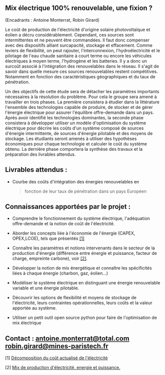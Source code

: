 ## Mix électrique 100% renouvelable, une fixion ?

(Encadrants : Antoine Monterrat, Robin Girard)

Le coût de production de l'électricité d'origine solaire photovoltaïque
et éolien a décru considérablement. Cependant, ces sources sont
intermittentes et ne peuvent être commandées. Il faut donc compenser
avec des dispositifs alliant surcapacité, stockage et effacement. Comme
leviers de flexibilité, on peut rajouter, l'interconnexion,
l'hydroélectricité et le pilotage de l'eau chaude sanitaire à court
terme ou encore les véhicules électriques à moyen terme, l'hydrogène et
les batteries. Il y a donc un surcoût associé à l'intégration des
renouvelables dans le réseau. Il s'agit de savoir dans quelle mesure ces
sources renouvelables restent compétitives. Notamment en fonction des
caractéristiques géographiques et du taux de pénétration.

Un des objectifs de cette étude sera de détacher les paramètres
importants nécessaires à la résolution du problème. Pour cela le groupe
sera amené à travailler en trois phases. La première consistera à
étudier dans la littérature l'ensemble des technologies capable de
produire, de stocker et de gérer l'énergie électrique pour assurer
l'équilibre offre-demande dans un pays. Après avoir identifié les
technologies dominantes, la seconde phase consistera à développer
utiliser un modèle d'optimisation du système électrique pour décrire les
coûts d'un système composé de sources d'énergie intermittente, de
sources d'énergie pilotable et des moyens de stockage. Les étudiants
seront amenés à utiliser des hypothèses économiques pour chaque
technologie et calculer le coût du système obtenu. La dernière phase
comportera la synthèse des travaux et la préparation des livrables
attendus.

## Livrables attendus : 

-   Courbe des coûts d'intégration des énergies renouvelables en
    > fonction de leur taux de pénétration dans un pays Européen

## Connaissances apportées par le projet :

-   Comprendre le fonctionnement du système électrique, l'adéquation offre-demande et la notion de coût de l'électricité.

-   Aborder les concepts liée à l'économie de l'énergie (CAPEX, OPEX,LCOE), tels que présentés [\[1\]](https://www.energy-alternatives.eu/2020/08/20/decomposition-lcoe.html)

-   Connaître les paramètres et notions intervenants dans le secteur de la production d'énergie (différence entre énergie et puissance, facteur de charge, empreinte carbone), voir [\[2\]](https://www.energy-alternatives.eu/2020/05/07/mix-de-production-delectricite-energie-et-puissance.html).

-   Développer la notion de mix énergétique et connaître les spécificités liées à chaque énergie (charbon, gaz, éolien...)

-   Modéliser le système électrique en distinguant une énergie renouvelable variable et une énergie pilotable.

-   Découvrir les options de flexibilité et moyens de stockage de l'électricité, leurs contraintes opérationnelles, leurs coûts et la valeur apportée au système.

-   Utiliser un petit outil open source python pour faire de l'optimisation de mix électrique

## Contact : antoine.monterrat@total.com robin.girard@mines-paristech.fr

\[1\] [Décomposition du coût actualisé de
l'électricité](https://www.energy-alternatives.eu/2020/08/20/decomposition-lcoe.html)

\[2\] [Mix de production d'électricité, energie et
puissance.](https://www.energy-alternatives.eu/2020/05/07/mix-de-production-delectricite-energie-et-puissance.html)
